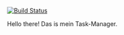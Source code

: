 [![Build Status](https://travis-ci.org/odinsy/taskmanager.svg?branch=tasks)](https://travis-ci.org/odinsy/taskmanager)

Hello there!
Das is mein Task-Manager.
